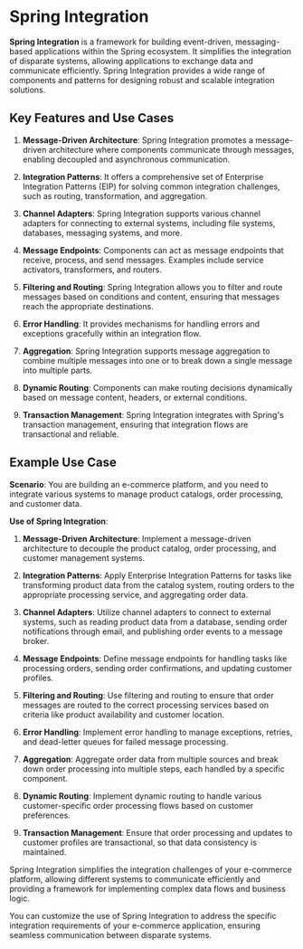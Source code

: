 # Spring Integration

**Spring Integration** is a framework for building event-driven, messaging-based applications within the Spring ecosystem. It simplifies the integration of disparate systems, allowing applications to exchange data and communicate efficiently. Spring Integration provides a wide range of components and patterns for designing robust and scalable integration solutions.

## Key Features and Use Cases

1. **Message-Driven Architecture**: Spring Integration promotes a message-driven architecture where components communicate through messages, enabling decoupled and asynchronous communication.

2. **Integration Patterns**: It offers a comprehensive set of Enterprise Integration Patterns (EIP) for solving common integration challenges, such as routing, transformation, and aggregation.

3. **Channel Adapters**: Spring Integration supports various channel adapters for connecting to external systems, including file systems, databases, messaging systems, and more.

4. **Message Endpoints**: Components can act as message endpoints that receive, process, and send messages. Examples include service activators, transformers, and routers.

5. **Filtering and Routing**: Spring Integration allows you to filter and route messages based on conditions and content, ensuring that messages reach the appropriate destinations.

6. **Error Handling**: It provides mechanisms for handling errors and exceptions gracefully within an integration flow.

7. **Aggregation**: Spring Integration supports message aggregation to combine multiple messages into one or to break down a single message into multiple parts.

8. **Dynamic Routing**: Components can make routing decisions dynamically based on message content, headers, or external conditions.

9. **Transaction Management**: Spring Integration integrates with Spring's transaction management, ensuring that integration flows are transactional and reliable.

## Example Use Case

**Scenario**: You are building an e-commerce platform, and you need to integrate various systems to manage product catalogs, order processing, and customer data.

**Use of Spring Integration**:

1. **Message-Driven Architecture**: Implement a message-driven architecture to decouple the product catalog, order processing, and customer management systems.

2. **Integration Patterns**: Apply Enterprise Integration Patterns for tasks like transforming product data from the catalog system, routing orders to the appropriate processing service, and aggregating order data.

3. **Channel Adapters**: Utilize channel adapters to connect to external systems, such as reading product data from a database, sending order notifications through email, and publishing order events to a message broker.

4. **Message Endpoints**: Define message endpoints for handling tasks like processing orders, sending order confirmations, and updating customer profiles.

5. **Filtering and Routing**: Use filtering and routing to ensure that order messages are routed to the correct processing services based on criteria like product availability and customer location.

6. **Error Handling**: Implement error handling to manage exceptions, retries, and dead-letter queues for failed message processing.

7. **Aggregation**: Aggregate order data from multiple sources and break down order processing into multiple steps, each handled by a specific component.

8. **Dynamic Routing**: Implement dynamic routing to handle various customer-specific order processing flows based on customer preferences.

9. **Transaction Management**: Ensure that order processing and updates to customer profiles are transactional, so that data consistency is maintained.

Spring Integration simplifies the integration challenges of your e-commerce platform, allowing different systems to communicate efficiently and providing a framework for implementing complex data flows and business logic.

You can customize the use of Spring Integration to address the specific integration requirements of your e-commerce application, ensuring seamless communication between disparate systems.
